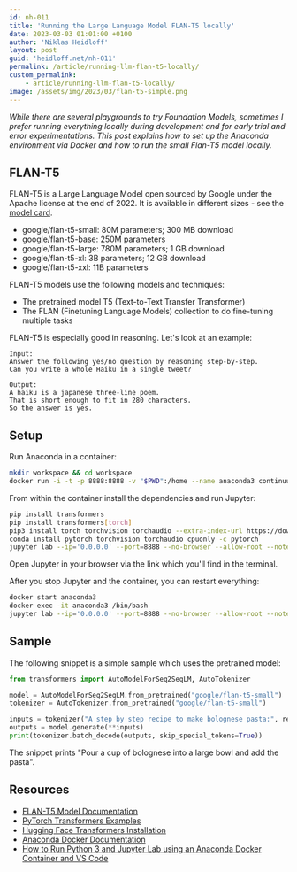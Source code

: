 ```yaml
---
id: nh-011
title: 'Running the Large Language Model FLAN-T5 locally'
date: 2023-03-03 01:01:00 +0100
author: 'Niklas Heidloff'
layout: post
guid: 'heidloff.net/nh-011'
permalink: /article/running-llm-flan-t5-locally/
custom_permalink:
    - article/running-llm-flan-t5-locally/
image: /assets/img/2023/03/flan-t5-simple.png
---
```


*While there are several playgrounds to try Foundation Models, sometimes I prefer running everything locally during development and for early trial and error experimentations. This post explains how to set up the Anaconda environment via Docker and how to run the small Flan-T5 model locally.*

## FLAN-T5

FLAN-T5 is a Large Language Model open sourced by Google under the Apache license at the end of 2022. It is available in different sizes - see the [model card](https://huggingface.co/docs/transformers/model_doc/flan-t5).

* google/flan-t5-small: 80M parameters; 300 MB download
* google/flan-t5-base: 250M parameters
* google/flan-t5-large: 780M parameters; 1 GB download
* google/flan-t5-xl: 3B parameters; 12 GB download
* google/flan-t5-xxl: 11B parameters

FLAN-T5 models use the following models and techniques:

* The pretrained model T5 (Text-to-Text Transfer Transformer)
* The FLAN (Finetuning Language Models) collection to do fine-tuning multiple tasks

FLAN-T5 is especially good in reasoning. Let's look at an example:

```text
Input:
Answer the following yes/no question by reasoning step-by-step.
Can you write a whole Haiku in a single tweet?

Output:
A haiku is a japanese three-line poem.
That is short enough to fit in 280 characters. 
So the answer is yes.
```


## Setup

Run Anaconda in a container:

```bash
mkdir workspace && cd workspace
docker run -i -t -p 8888:8888 -v "$PWD":/home --name anaconda3 continuumio/anaconda3
```

From within the container install the dependencies and run Jupyter:

```bash
pip install transformers
pip install transformers[torch]
pip3 install torch torchvision torchaudio --extra-index-url https://download.pytorch.org/whl/cpu
conda install pytorch torchvision torchaudio cpuonly -c pytorch
jupyter lab --ip='0.0.0.0' --port=8888 --no-browser --allow-root --notebook-dir=/home
```

Open Jupyter in your browser via the link which you'll find in the terminal.

After you stop Jupyter and the container, you can restart everything:

```bash
docker start anaconda3
docker exec -it anaconda3 /bin/bash
jupyter lab --ip='0.0.0.0' --port=8888 --no-browser --allow-root --notebook-dir=/home
```


## Sample

The following snippet is a simple sample which uses the pretrained model:

```python
from transformers import AutoModelForSeq2SeqLM, AutoTokenizer

model = AutoModelForSeq2SeqLM.from_pretrained("google/flan-t5-small")
tokenizer = AutoTokenizer.from_pretrained("google/flan-t5-small")

inputs = tokenizer("A step by step recipe to make bolognese pasta:", return_tensors="pt")
outputs = model.generate(**inputs)
print(tokenizer.batch_decode(outputs, skip_special_tokens=True))
```

The snippet prints "Pour a cup of bolognese into a large bowl and add the pasta".


## Resources

* [FLAN-T5 Model Documentation](https://huggingface.co/docs/transformers/model_doc/flan-t5)
* [PyTorch Transformers Examples](https://github.com/huggingface/transformers/tree/main/examples/pytorch)
* [Hugging Face Transformers Installation](https://huggingface.co/docs/transformers/installation)
* [Anaconda Docker Documentation](https://docs.anaconda.com/anaconda/user-guide/tasks/docker/)
* [How to Run Python 3 and Jupyter Lab using an Anaconda Docker Container and VS Code](https://www.youtube.com/watch?v=cK7vgjOntqM)